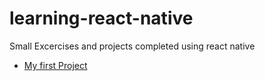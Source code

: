 # learning-react-native

Small Excercises and projects completed using react native
- [My first Project](https://github.com/clementbowe14/learning-react-native/tree/main/my-first-project)
